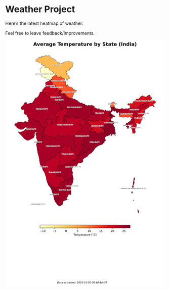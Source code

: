 # Weather Project

Here’s the latest heatmap of weather:

Feel free to leave feedback/improvements.

![India Heatmap](docs/assets/india_heatmap.png?v=F537B2)
